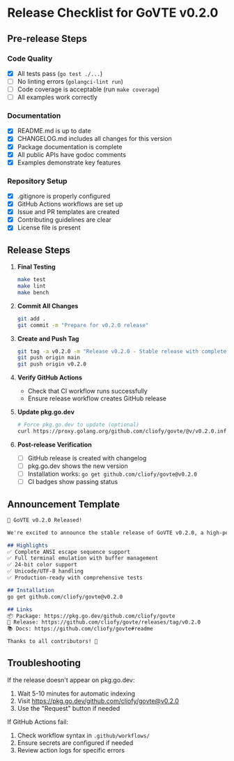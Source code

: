 # Release Checklist for GoVTE v0.2.0

## Pre-release Steps

### Code Quality
- [x] All tests pass (`go test ./...`)
- [ ] No linting errors (`golangci-lint run`)
- [ ] Code coverage is acceptable (run `make coverage`)
- [ ] All examples work correctly

### Documentation
- [x] README.md is up to date
- [x] CHANGELOG.md includes all changes for this version
- [x] Package documentation is complete
- [x] All public APIs have godoc comments
- [x] Examples demonstrate key features

### Repository Setup
- [x] .gitignore is properly configured
- [x] GitHub Actions workflows are set up
- [x] Issue and PR templates are created
- [x] Contributing guidelines are clear
- [x] License file is present

## Release Steps

1. **Final Testing**
   ```bash
   make test
   make lint
   make bench
   ```

2. **Commit All Changes**
   ```bash
   git add .
   git commit -m "Prepare for v0.2.0 release"
   ```

3. **Create and Push Tag**
   ```bash
   git tag -a v0.2.0 -m "Release v0.2.0 - Stable release with complete VTE implementation"
   git push origin main
   git push origin v0.2.0
   ```

4. **Verify GitHub Actions**
   - Check that CI workflow runs successfully
   - Ensure release workflow creates GitHub release

5. **Update pkg.go.dev**
   ```bash
   # Force pkg.go.dev to update (optional)
   curl https://proxy.golang.org/github.com/cliofy/govte/@v/v0.2.0.info
   ```

6. **Post-release Verification**
   - [ ] GitHub release is created with changelog
   - [ ] pkg.go.dev shows the new version
   - [ ] Installation works: `go get github.com/cliofy/govte@v0.2.0`
   - [ ] CI badges show passing status

## Announcement Template

```markdown
🎉 GoVTE v0.2.0 Released!

We're excited to announce the stable release of GoVTE v0.2.0, a high-performance VTE parser for Go.

## Highlights
✅ Complete ANSI escape sequence support
✅ Full terminal emulation with buffer management
✅ 24-bit color support
✅ Unicode/UTF-8 handling
✅ Production-ready with comprehensive tests

## Installation
go get github.com/cliofy/govte@v0.2.0

## Links
📦 Package: https://pkg.go.dev/github.com/cliofy/govte
📝 Release: https://github.com/cliofy/govte/releases/tag/v0.2.0
📚 Docs: https://github.com/cliofy/govte#readme

Thanks to all contributors! 🙏
```

## Troubleshooting

If the release doesn't appear on pkg.go.dev:
1. Wait 5-10 minutes for automatic indexing
2. Visit https://pkg.go.dev/github.com/cliofy/govte@v0.2.0
3. Use the "Request" button if needed

If GitHub Actions fail:
1. Check workflow syntax in `.github/workflows/`
2. Ensure secrets are configured if needed
3. Review action logs for specific errors